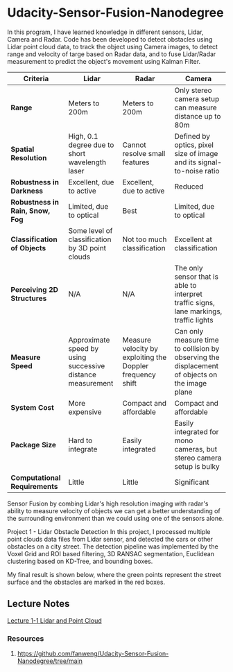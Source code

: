 # Udacity-Sensor-Fusion-Nanodegree
In this program, I have learned knowledge in different sensors, Lidar, Camera and Radar. Code has been developed to detect obstacles using Lidar point cloud data, to track the object using Camera images, to detect range and velocity of targe based on Radar data, and to fuse Lidar/Radar measurement to predict the object's movement using Kalman Filter.

| Criteria                      | Lidar                                           | Radar                          | Camera                                                                                       |
|-------------------------------|-------------------------------------------------|--------------------------------|----------------------------------------------------------------------------------------------|
| **Range**                      | Meters to 200m                                  | Meters to 200m                 | Only stereo camera setup can measure distance up to 80m                                       |
| **Spatial Resolution**         | High, 0.1 degree due to short wavelength laser  | Cannot resolve small features  | Defined by optics, pixel size of image and its signal-to-noise ratio                          |
| **Robustness in Darkness**     | Excellent, due to active                        | Excellent, due to active       | Reduced                                                                                      |
| **Robustness in Rain, Snow, Fog**| Limited, due to optical                        | Best                           | Limited, due to optical                                                                       |
| **Classification of Objects**  | Some level of classification by 3D point clouds | Not too much classification    | Excellent at classification                                                                  |
| **Perceiving 2D Structures**   | N/A                                             | N/A                            | The only sensor that is able to interpret traffic signs, lane markings, traffic lights        |
| **Measure Speed**              | Approximate speed by using successive distance measurement | Measure velocity by exploiting the Doppler frequency shift | Can only measure time to collision by observing the displacement of objects on the image plane |
| **System Cost**                | More expensive                                  | Compact and affordable         | Compact and affordable                                                                       |
| **Package Size**               | Hard to integrate                               | Easily integrated              | Easily integrated for mono cameras, but stereo camera setup is bulky                         |
| **Computational Requirements** | Little                                          | Little                         | Significant                                                                                  |



Sensor Fusion by combing Lidar's high resolution imaging with radar's ability to measure velocity of objects we can get a better understanding of the surrounding environment than we could using one of the sensors alone.

Project 1 - Lidar Obstacle Detection
In this project, I processed multiple point clouds data files from Lidar sensor, and detected the cars or other obstacles on a city street. The detection pipeline was implemented by the Voxel Grid and ROI based filtering, 3D RANSAC segmentation, Euclidean clustering based on KD-Tree, and bounding boxes.

My final result is shown below, where the green points represent the street surface and the obstacles are marked in the red boxes.


## Lecture Notes
[Lecture 1-1 Lidar and Point Cloud](https://github.com/Amit10311/Udacity-Sensor-Fusion-Nanodegree/blob/main/lectures/lec1_1-lidar-and-point-clouds.md)


### Resources 
1. https://github.com/fanweng/Udacity-Sensor-Fusion-Nanodegree/tree/main
